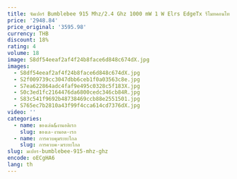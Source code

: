 ```yaml
---
title: จัมเปอร์ Bumblebee 915 Mhz/2.4 Ghz 1000 mW 1 W Elrs EdgeTx รีโมทคอนโทรล Hall Sensor Gimbal 18650 Lipo หน้าจอ OLED สําหรับ RC Fpv Drone
price: '2948.84'
price_original: '3595.98'
currency: THB
discount: 18%
rating: 4
volume: 18
image: S8df54eeaf2af4f24b8face6d848c674dX.jpg
images:
  - S8df54eeaf2af4f24b8face6d848c674dX.jpg
  - S2f009739cc3047dbb6ceb1f0a03563c8e.jpg
  - S7ea622864adc4faf9e495c0328c5f183X.jpg
  - S0c3ed1fc2164476da6800cedc346cb84R.jpg
  - S83c541f9692b48738469ccb88e2551501.jpg
  - S765ec7b2810a43f99f4cca614cd7376dX.jpg
video: ''
categories:
  - name: ของเล่น&งานอดิเรก
    slug: ของเล-งานอด-เรก
  - name: การควบคุมระยะไกล
    slug: การควบค-มระยะไกล
slug: มเปอร-bumblebee-915-mhz-ghz
encode: oECgHA6
lang: th
---
```

  